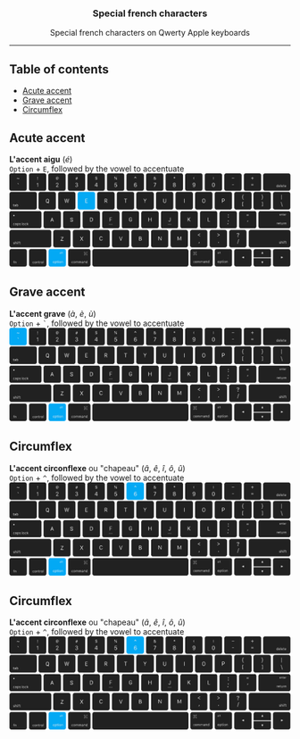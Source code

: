 <p align="center">
  <h3 align="center">Special french characters</h3>
  <p align="center">Special french characters on Qwerty Apple keyboards</p>
 </p>

 ---

## Table of contents

- [Acute accent](#acute-accent)
- [Grave accent](#grave-accent)
- [Circumflex](#circumflex)

## Acute accent

**L'accent aigu** (*é*)  
`Option` + `E`, followed by the vowel to accentuate  
![Option + E](img/macbook-qwerty-option-e.svg)  

## Grave accent

**L'accent grave** (*à*, *è*, *ù*)  
`Option` + `` ` ``, followed by the vowel to accentuate  
![Option + `](img/macbook-qwerty-option-backtick.svg)  

## Circumflex

**L'accent circonflexe** ou "chapeau" (*â*, *ê*, *î*, *ô*, *û*)  
`Option` + `^`, followed by the vowel to accentuate  
![Option + ^](img/macbook-qwerty-option-caret.svg)  

## Circumflex

**L'accent circonflexe** ou "chapeau" (*â*, *ê*, *î*, *ô*, *û*)  
`Option` + `^`, followed by the vowel to accentuate  
![Option + ^](img/macbook-qwerty-option-caret.svg)  
